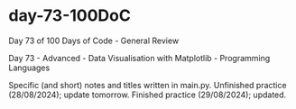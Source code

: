 # day-73-100DoC
Day 73 of 100 Days of Code - General Review

Day 73 - Advanced - Data Visualisation with Matplotlib - Programming Languages

Specific (and short) notes and titles written in main.py.
  Unfinished practice (28/08/2024); update tomorrow.
    Finished practice (29/08/2024); updated.
    
